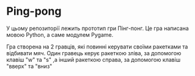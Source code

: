 # Ping-pong

У цьому репозиторії лежить прототип гри Пінг-понг. Це гра написана мовою Python, а саме модулем Pygame.

Гра створена на 2 гравців, які повинні керувати своїми ракетками та відбивати мяч. Один гравець керує ракеткою зліва, за допомогою клавіш "w" та "s" ,а інший ракеткою справа, за допомогою клавіш "вверх" та "вниз"
